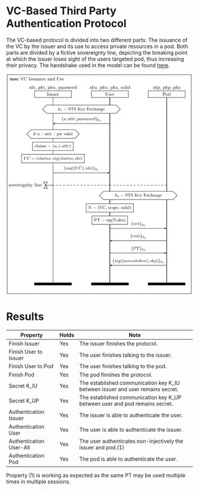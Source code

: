
# VC-Based Third Party Authentication Protocol

The VC-based protocol is divided into two different parts: The issuance of the VC by the issuer and its use to access private resources in a pod. Both parts are divided by a fictive sovereignty line, depicting the breaking point at which the issuer loses sight of the users targeted pod, thus increasing their privacy. The handshake used in the model can be found [here](/sts).

![MSC of ...](/msc/msc_vc_based.png)

# Results

| Property  | Holds | Note |
| ------------- | ------------- | ------------- |
| Finish Issuer | Yes  | The issuer finishes the protocol. |
| Finish User to Issuer | Yes  | The user finishes talking to the issuer. |
| Finish User to Pod | Yes  | The user finishes talking to the pod. |
| Finish Pod | Yes  | The pod finishes the protocol. |
| Secret K_IU | Yes  | The established communication key K_IU between issuer and user remains secret. |
| Secret K_UP | Yes  | The established communication key K_UP between user and pod remains secret. |
| Authentication Issuer  | Yes  | The issuer is able to authenticate the user. |
| Authentication User  | Yes  | The user is able to authenticate the issuer. |
| Authentication User-All  | Yes  | The user authenticates non-injectively the issuer and pod.(1) |
| Authentication Pod  | Yes  | The pod is able to authenticate the user. |

Property (1) is working as expected as the same PT may be used multiple times in multiple sessions.
